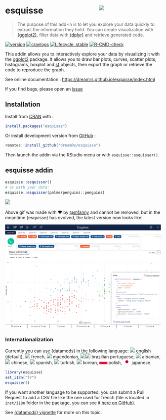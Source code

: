 
<!-- README.md is generated from README.Rmd. Please edit that file -->

# esquisse <img src="man/figures/logo.png" width=200 align="right" />

> The purpose of this add-in is to let you explore your data quickly to
> extract the information they hold. You can create visualization with
> [{ggplot2}](https://ggplot2.tidyverse.org/), filter data with
> [{dplyr}](https://dplyr.tidyverse.org/) and retrieve generated code.

<!-- badges: start -->

[![version](http://www.r-pkg.org/badges/version/esquisse)](https://CRAN.R-project.org/package=esquisse)
[![cranlogs](http://cranlogs.r-pkg.org/badges/esquisse)](https://CRAN.R-project.org/package=esquisse)
[![Lifecycle:
stable](https://img.shields.io/badge/lifecycle-stable-brightgreen.svg)](https://lifecycle.r-lib.org/articles/stages.html)
[![R-CMD-check](https://github.com/dreamRs/esquisse/workflows/R-CMD-check/badge.svg)](https://github.com/dreamRs/esquisse/actions)
<!-- badges: end -->

This addin allows you to interactively explore your data by visualizing
it with the [ggplot2](https://github.com/tidyverse/ggplot2) package. It
allows you to draw bar plots, curves, scatter plots, histograms, boxplot
and [sf](https://github.com/r-spatial/sf) objects, then export the graph
or retrieve the code to reproduce the graph.

See online documentation :
<https://dreamrs.github.io/esquisse/index.html>

If you find bugs, please open an
[issue](https://github.com/dreamRs/esquisse/issues)

## Installation

Install from [CRAN](https://CRAN.R-project.org/package=esquisse) with :

``` r
install.packages("esquisse")
```

Or install development version from
[GitHub](https://github.com/dreamRs/esquisse) :

``` r
remotes::install_github("dreamRs/esquisse")
```

Then launch the addin via the RStudio menu or with
`esquisse::esquisser()`.

## esquisse addin

``` r
esquisse::esquisser()
# or with your data:
esquisse::esquisser(palmerpenguins::penguins)
```

![](man/figures/esquisse.gif)

Above gif was made with :heart: by [@mfanny](https://github.com/mfanny)
and cannot be removed, but in the meantime {esquisse} has evolved, the
latest version now looks like:

![](man/figures/esquisse.png)

### Internationalization

Currently you can use {datamods} in the following language:
<img src="man/figures/i18n/gb.svg" height="16" style="height:16px"/>
english (default),
<img src="man/figures/i18n/fr.svg" height="16" style="height:16px"/>
french,
<img src="man/figures/i18n/mk.svg" height="16" style="height:16px"/>
macedonian,
<img src="man/figures/i18n/br.svg" height="16" style="height:16px"/><img src="man/figures/i18n/pt.svg" height="16" style="height:16px"/>
brazilian portuguese,
<img src="man/figures/i18n/al.svg" height="16" style="height:16px"/>
albanian,
<img src="man/figures/i18n/cn.svg" height="16" style="height:16px"/>
chinese,
<img src="man/figures/i18n/es.svg" height="16" style="height:16px"/>
spanish,
<img src="man/figures/i18n/tr.svg" height="16" style="height:16px"/>
turkish,
<img src="man/figures/i18n/kr.svg" height="16" style="height:16px"/>
korean,
<img src="man/figures/i18n/pl.svg" height="16" style="height:16px"/>
polish,
<img src="man/figures/i18n/ja.svg" height="16" style="height:16px"/>
japanese.

``` r
library(esquisse)
set_i18n("fr")
esquisser()
```

If you want another language to be supported, you can submit a Pull
Request to add a CSV file like the one used for french (file is located
in `inst/i18n` folder in the package, you can see it [here on
GitHub](https://github.com/dreamRs/esquisse/blob/master/inst/i18n/fr.csv)).

See [{datamods}
vignette](https://dreamrs.github.io/datamods/articles/i18n.html) for
more on this topic.
